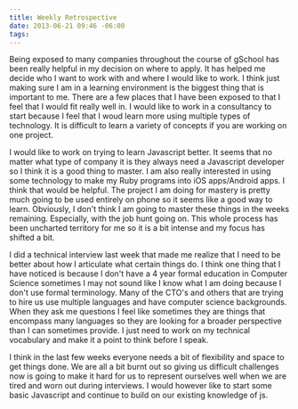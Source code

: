 ```yaml
---
title: Weekly Retrospective
date: 2013-06-21 09:46 -06:00
tags:
---
```


Being exposed to many companies throughout the course of gSchool has been really helpful in my decision on where to apply. It has helped me decide who I want to work with and where I would like to work. I think just making sure I am in a learning environment is the biggest thing that is important to me. There are a few places that I have been exposed to that I feel that I would fit really well in. I would like to work in a consultancy to start because I feel that I woud learn more using multiple types of technology. It is difficult to learn a variety of concepts if you are working on one project.

I would like to work on trying to learn Javascript better. It seems that no matter what type of company it is they always need a Javascript developer so I think it is a good thing to master. I am also really interested in using some technology to make my Ruby programs into iOS apps/Android apps. I think that would be helpful. The project I am doing for mastery is pretty much going to be used entirely on phone so it seems like a good way to learn. Obviously, I don't think I am going to master these things in the weeks remaining. Especially, with the job hunt going on. This whole process has been uncharted territory for me so it is a bit intense and my focus has shifted a bit. 

I did a technical interview last week that made me realize that I need to be better about how I articulate what certain things do. I think one thing that I have noticed is because I don't have a 4 year formal education in Computer Science sometimes I may not sound like I know what I am doing because I don't use formal terminology. Many of the CTO's and others that are trying to hire us use multiple languages and have computer science backgrounds. When they ask me questions I feel like sometimes they are things that encompass many languages so they are looking for a broader perspective than I can sometimes provide. I just need to work on my technical vocabulary and make it a point to think before I speak.

I think in the last few weeks everyone needs a bit of flexibility and space to get things done. We are all a bit burnt out so giving us difficult challenges now is going to make it hard for us to represent ourselves well when we are tired and worn out during interviews. I would however like to start some basic Javascript and continue to build on our existing knowledge of js.  
